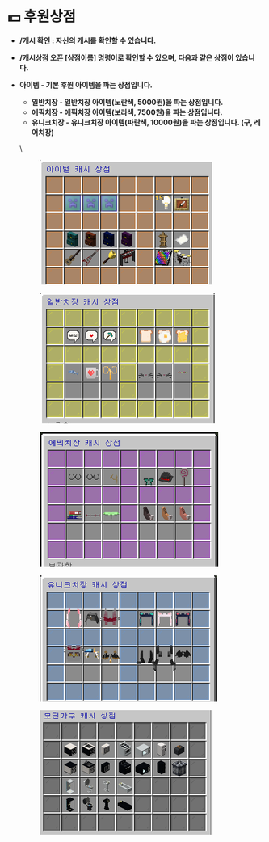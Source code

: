 # 💵 후원상점

* **/캐시 확인 : 자신의 캐시를 확인할 수 있습니다.**
* **/캐시상점 오픈 \[상점이름] 명령어로 확인할 수 있으며, 다음과 같은 상점이 있습니다.**
*   **아이템 - 기본 후원 아이템을 파는 상점입니다.**

    * **일반치장 - 일반치장 아이템(노란색, 5000원)을 파는 상점입니다.**
    * **에픽치장 - 에픽치장 아이템(보라색, 7500원)을 파는 상점입니다.**
    * **유니크치장 - 유니크치장 아이템(파란색, 10000원)을 파는 상점입니다. (구, 레어치장)**

    \


    <figure><img src="../../.gitbook/assets/image (29).png" alt=""><figcaption></figcaption></figure>

    <figure><img src="../../.gitbook/assets/image (6) (2).png" alt=""><figcaption></figcaption></figure>



    <figure><img src="../../.gitbook/assets/image (7) (2).png" alt=""><figcaption></figcaption></figure>



    <figure><img src="../../.gitbook/assets/image (1) (3).png" alt=""><figcaption></figcaption></figure>



    <figure><img src="../../.gitbook/assets/image (4) (5).png" alt=""><figcaption></figcaption></figure>
